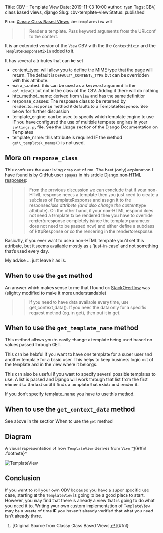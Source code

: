 Title: CBV - Template View
Date: 2019-11-03 10:00
Author: ryan
Tags: CBV, class based views, django
Slug: cbv-template-view
Status: published

From [Classy Class Based Views](http://ccbv.co.uk/projects/Django/2.2/django.views.generic.base/TemplateView/) the `TemplateView` will

> > Render a template. Pass keyword arguments from the URLconf to the context.

It is an extended version of the `View` CBV with the the `ContextMixin` and the `TemplateResponseMixin` added to it.

It has several attributes that can be set

-   content_type: will allow you to define the MIME type that the page will return. The default is `DEFAULT\_CONTENT\_TYPE` but can be overridden with this attribute.
-   extra_context: this can be used as a keyword argument in the `as\_view()` but not in the class of the CBV. Adding it there will do nothing
-   http_method_name: derived from `View` and has the same definition
-   response_classes: The response class to be returned by render_to_response method it defaults to a TemplateResponse. See below for further discussion
-   template_engine: can be used to specify which template engine to use IF you have configured the use of multiple template engines in your `settings.py` file. See the [Usage](https://docs.djangoproject.com/en/2.2/topics/templates/#usage) section of the Django Documentation on Templates
-   template_name: this attribute is required IF the method `get\_template\_names()` is not used.

## More on `response_class`

This confuses the ever living crap out of me. The best (only) explanation I have found is by GitHub user `spapas` in his article [Django non-HTML responses](https://spapas.github.io/2014/09/15/django-non-html-responses/#rendering-to-non-html):

> > From the previous discussion we can conclude that if your non-HTML response needs a template then you just need to create a subclass of TemplateResponse and assign it to the response*class attribute (and also change the content*type attribute). On the other hand, if your non-HTML respond does not need a template to be rendered then you have to override render*to*response completely (since the template parameter does not need to be passed now) and either define a subclass of HttpResponse or do the rendering in the render*to*response.

Basically, if you ever want to use a non-HTML template you’d set this attribute, but it seems available mostly as a ‘just-in-case’ and not something that’s used every day.

My advise … just leave it as is.

## When to use the `get` method

An answer which makes sense to me that I found on [StackOverflow](https://stackoverflow.com/questions/35824904/django-view-get-context-data-vs-get) was (slightly modified to make it more understandable)

> > if you need to have data available every time, use get_context_data(). If you need the data only for a specific request method (eg. in get), then put it in get.

## When to use the `get_template_name` method

This method allows you to easily change a template being used based on values passed through GET.

This can be helpful if you want to have one template for a super user and another template for a basic user. This helps to keep business logic out of the template and in the view where it belongs.

This can also be useful if you want to specify several possible templates to use. A list is passed and Django will work through that list from the first element to the last until it finds a template that exists and render it.

If you don’t specify template_name you have to use this method.

## When to use the `get_context_data` method

See above in the section When to use the `get` method

## Diagram

A visual representation of how `TemplateView` derives from `View` ^[1](#fn1){#ffn1 .footnote}^

![TemplateView](https://yuml.me/diagram/plain;/class/%5BTemplateResponseMixin%7Bbg:white%7D%5D%5E-%5BTemplateView%7Bbg:green%7D%5D,%20%5BContextMixin%7Bbg:white%7D%5D%5E-%5BTemplateView%7Bbg:green%7D%5D,%20%5BView%7Bbg:lightblue%7D%5D%5E-%5BTemplateView%7Bbg:green%7D%5D.svg)

## Conclusion

If you want to roll your own CBV because you have a super specific use case, starting at the `TemplateView` is going to be a good place to start. However, you may find that there is already a view that is going to do what you need it to. Writing your own custom implementation of `TemplateView` may be a waste of time **IF** you haven’t already verified that what you need isn’t already there.

1.  [Original Source from Classy Class Based Views [↩](#ffn1)]{#fn1}
